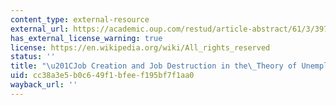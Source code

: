 ```yaml
---
content_type: external-resource
external_url: https://academic.oup.com/restud/article-abstract/61/3/397/1589192?redirectedFrom=fulltext
has_external_license_warning: true
license: https://en.wikipedia.org/wiki/All_rights_reserved
status: ''
title: "\u201CJob Creation and Job Destruction in the\_Theory of Unemployment.\u201D"
uid: cc38a3e5-b0c6-49f1-bfee-f195bf7f1aa0
wayback_url: ''
---
```


